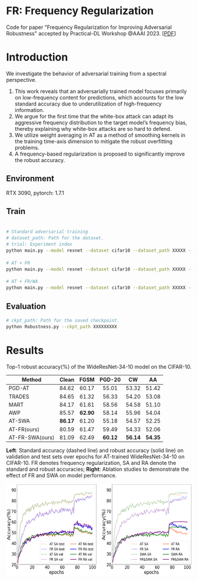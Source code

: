 # FR: Frequency Regularization

Code for paper "Frequency Regularization for Improving Adversarial Robustness" accepted by Practical-DL Workshop @AAAI 2023.  [[PDF](\files\pdf\AAAI2023_Workshop.pdf)]

# Introduction

We investigate the behavior of adversarial training from a spectral perspective.
1. This work reveals that an adversarially trained model focuses primarily on low-frequency content for predictions, which accounts for the low standard accuracy due to underutilization of high-frequency information.
2. We argue for the first time that the white-box attack can adapt its aggressive frequency distribution to the target model’s frequency bias, thereby explaining why white-box attacks are so hard to defend.
3. We utilize weight averaging in AT as a method of smoothing kernels in the training time-axis dimension to mitigate the robust overfitting problems.
4. A frequency-based regularization is proposed to significantly improve the robust accuracy.

## Environment
RTX 3090, pytorch: 1.7.1

## Train

```bash

# Standard adversarial training
# dataset_path: Path for the dataset.
# trial: Experiment index
python main.py --model resnet --dataset cifar10 --dataset_path XXXXX --trial X

# AT + FR
python main.py --model resnet --dataset cifar10 --dataset_path XXXXX --trial X --fre_loss

# AT + FR/WA
python main.py --model resnet --dataset cifar10 --dataset_path XXXXX --trial X --fre_loss --swa

```

## Evaluation
```bash
# ckpt_path: Path for the saved checkpoint.
python Robustness.py --ckpt_path XXXXXXXXX
```

# Results

Top-1 robust accuracy(\%) of the WideResNet-34-10 model on the CIFAR-10.

| Method                    |  Clean        | FGSM          | PGD-20           | CW              | AA              |
| ------------------------- |:------------: |:------------: |:----------------:|:---------------:|:---------------:|
| PGD-AT                    | 84.62         | 60.17         | 55.01            | 53.32           | 51.42           |
| TRADES                    | 84.65         | 61.32         | 56.33            | 54.20           | 53.08           |
| MART                      | 84.17         | 61.61         | 58.56            | 54.58           | 51.10           |
| AWP                       | 85.57         |**62.90**        | 58.14            | 55.96           | 54.04           |
| AT-SWA                    | **86.17**         | 61.20         | 55.18            | 54.57           | 52.25           |
| AT-FR(ours)               | 80.59         | 61.47         | 59.49            | 54.33           | 52.06           |
| AT-FR-SWA(ours)           | 81.09         | 62.49         | **60.12**          | **56.14**         | **54.35**          |

**Left**: Standard accuracy (dashed line) and robust accuracy (solid line) on validation and test sets over epochs for AT-trained WideResNet-34-10 on CIFAR-10. FR denotes frequency regularization, SA and RA denote the standard and robust accuracies; **Right**: Ablation studies to demonstrate the effect of FR and SWA on model performance.
<div align="left">
<img src="./imgs/ablation.png" height="250sx" title="Ablation study">
</div>

